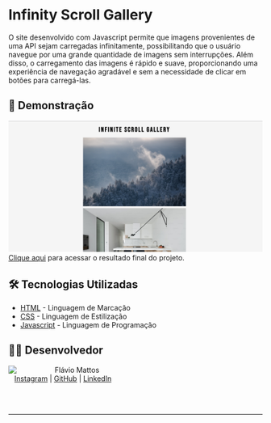# Infinity Scroll Gallery

O site desenvolvido com Javascript permite que imagens provenientes de uma API sejam carregadas infinitamente, possibilitando que o usuário navegue por uma grande quantidade de imagens sem interrupções. Além disso, o carregamento das imagens é rápido e suave, proporcionando uma experiência de navegação agradável e sem a necessidade de clicar em botões para carregá-las.
## 🚀 Demonstração

![image](assets/final-project.png)
[Clique aqui](link-aqui) para acessar o resultado final do projeto.

## 🛠️ Tecnologias Utilizadas

* [HTML](https://developer.mozilla.org/pt-BR/docs/Web/HTML) - Linguagem de Marcação
* [CSS](https://developer.mozilla.org/pt-BR/docs/Web/CSS) - Linguagem de Estilização
* [Javascript](https://developer.mozilla.org/pt-BR/docs/Web/JavaScript) - Linguagem de Programação

## 👨‍💻 Desenvolvedor
<p>
    <img align=left margin=10 width=80 src="https://avatars.githubusercontent.com/u/80709540?v=4"/>
    <p>&nbsp&nbsp&nbspFlávio Mattos<br>
    &nbsp&nbsp&nbsp<a href="https://www.instagram.com/fflaviomattos/">Instagram</a>&nbsp;|&nbsp;<a href="https://github.com/FlavioMattosDev">GitHub</a>&nbsp;|&nbsp;<a href="https://www.linkedin.com/in/flavio-mattos/">LinkedIn</a>&nbsp;
</p>
<br/><br/>
<p>

---
